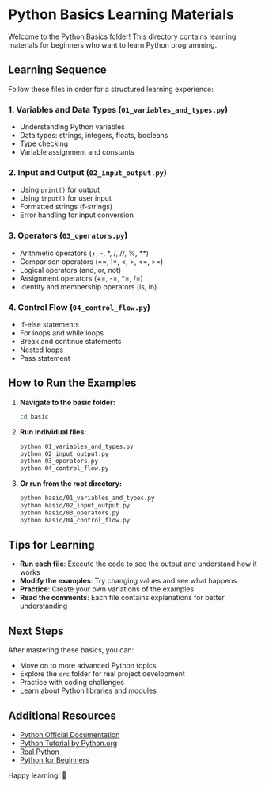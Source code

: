 # Python Basics Learning Materials

Welcome to the Python Basics folder! This directory contains learning materials for beginners who want to learn Python programming.

## Learning Sequence

Follow these files in order for a structured learning experience:

### 1. Variables and Data Types (`01_variables_and_types.py`)
- Understanding Python variables
- Data types: strings, integers, floats, booleans
- Type checking
- Variable assignment and constants

### 2. Input and Output (`02_input_output.py`)
- Using `print()` for output
- Using `input()` for user input
- Formatted strings (f-strings)
- Error handling for input conversion

### 3. Operators (`03_operators.py`)
- Arithmetic operators (+, -, *, /, //, %, **)
- Comparison operators (==, !=, <, >, <=, >=)
- Logical operators (and, or, not)
- Assignment operators (+=, -=, *=, /=)
- Identity and membership operators (is, in)

### 4. Control Flow (`04_control_flow.py`)
- If-else statements
- For loops and while loops
- Break and continue statements
- Nested loops
- Pass statement

## How to Run the Examples

1. **Navigate to the basic folder:**
   ```bash
   cd basic
   ```

2. **Run individual files:**
   ```bash
   python 01_variables_and_types.py
   python 02_input_output.py
   python 03_operators.py
   python 04_control_flow.py
   ```

3. **Or run from the root directory:**
   ```bash
   python basic/01_variables_and_types.py
   python basic/02_input_output.py
   python basic/03_operators.py
   python basic/04_control_flow.py
   ```

## Tips for Learning

- **Run each file**: Execute the code to see the output and understand how it works
- **Modify the examples**: Try changing values and see what happens
- **Practice**: Create your own variations of the examples
- **Read the comments**: Each file contains explanations for better understanding

## Next Steps

After mastering these basics, you can:
- Move on to more advanced Python topics
- Explore the `src` folder for real project development
- Practice with coding challenges
- Learn about Python libraries and modules

## Additional Resources

- [Python Official Documentation](https://docs.python.org/)
- [Python Tutorial by Python.org](https://docs.python.org/3/tutorial/)
- [Real Python](https://realpython.com/)
- [Python for Beginners](https://www.python.org/about/gettingstarted/)

Happy learning! 🐍
